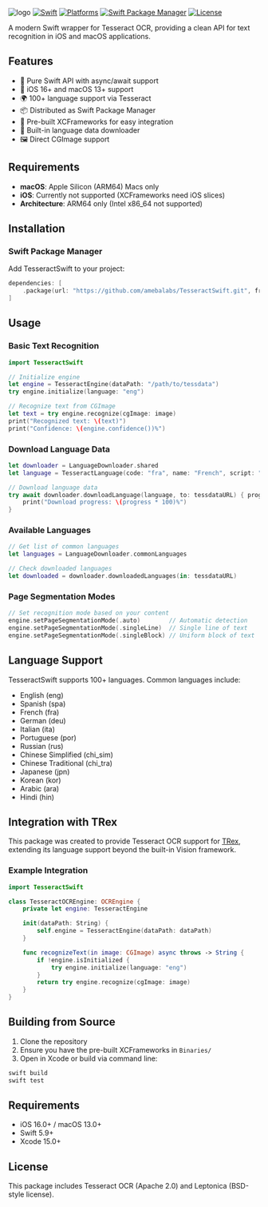 ![logo](https://github.com/user-attachments/assets/e0e2065c-2b54-44c3-99dc-22bd598f7c62)
[![Swift](https://img.shields.io/badge/Swift-5.9-orange.svg)](https://swift.org)
[![Platforms](https://img.shields.io/badge/Platforms-iOS%2016%2B%20%7C%20macOS%2013%2B-blue.svg)](https://swift.org)
[![Swift Package Manager](https://img.shields.io/badge/SPM-compatible-brightgreen.svg)](https://swift.org/package-manager)
[![License](https://img.shields.io/badge/License-MIT-lightgrey.svg)](https://github.com/amebalabs/TesseractSwift/blob/main/LICENSE)

A modern Swift wrapper for Tesseract OCR, providing a clean API for text recognition in iOS and macOS applications.


## Features

- 🚀 Pure Swift API with async/await support
- 📱 iOS 16+ and macOS 13+ support
- 🌍 100+ language support via Tesseract
- 📦 Distributed as Swift Package Manager
- 🎯 Pre-built XCFrameworks for easy integration
- 💾 Built-in language data downloader
- 🖼 Direct CGImage support

## Requirements

- **macOS**: Apple Silicon (ARM64) Macs only
- **iOS**: Currently not supported (XCFrameworks need iOS slices)
- **Architecture**: ARM64 only (Intel x86_64 not supported)

## Installation

### Swift Package Manager

Add TesseractSwift to your project:

```swift
dependencies: [
    .package(url: "https://github.com/amebalabs/TesseractSwift.git", from: "1.0.0")
]
```

## Usage

### Basic Text Recognition

```swift
import TesseractSwift

// Initialize engine
let engine = TesseractEngine(dataPath: "/path/to/tessdata")
try engine.initialize(language: "eng")

// Recognize text from CGImage
let text = try engine.recognize(cgImage: image)
print("Recognized text: \(text)")
print("Confidence: \(engine.confidence())%")
```

### Download Language Data

```swift
let downloader = LanguageDownloader.shared
let language = TesseractLanguage(code: "fra", name: "French", script: "Latin", fileSize: nil)

// Download language data
try await downloader.downloadLanguage(language, to: tessdataURL) { progress in
    print("Download progress: \(progress * 100)%")
}
```

### Available Languages

```swift
// Get list of common languages
let languages = LanguageDownloader.commonLanguages

// Check downloaded languages
let downloaded = downloader.downloadedLanguages(in: tessdataURL)
```

### Page Segmentation Modes

```swift
// Set recognition mode based on your content
engine.setPageSegmentationMode(.auto)        // Automatic detection
engine.setPageSegmentationMode(.singleLine)  // Single line of text
engine.setPageSegmentationMode(.singleBlock) // Uniform block of text
```

## Language Support

TesseractSwift supports 100+ languages. Common languages include:

- English (eng)
- Spanish (spa)
- French (fra)
- German (deu)
- Italian (ita)
- Portuguese (por)
- Russian (rus)
- Chinese Simplified (chi_sim)
- Chinese Traditional (chi_tra)
- Japanese (jpn)
- Korean (kor)
- Arabic (ara)
- Hindi (hin)

## Integration with TRex

This package was created to provide Tesseract OCR support for [TRex](https://github.com/amebalabs/TRex), extending its language support beyond the built-in Vision framework.

### Example Integration

```swift
import TesseractSwift

class TesseractOCREngine: OCREngine {
    private let engine: TesseractEngine

    init(dataPath: String) {
        self.engine = TesseractEngine(dataPath: dataPath)
    }

    func recognizeText(in image: CGImage) async throws -> String {
        if !engine.isInitialized {
            try engine.initialize(language: "eng")
        }
        return try engine.recognize(cgImage: image)
    }
}
```

## Building from Source

1. Clone the repository
2. Ensure you have the pre-built XCFrameworks in `Binaries/`
3. Open in Xcode or build via command line:

```bash
swift build
swift test
```

## Requirements

- iOS 16.0+ / macOS 13.0+
- Swift 5.9+
- Xcode 15.0+

## License

This package includes Tesseract OCR (Apache 2.0) and Leptonica (BSD-style license).

